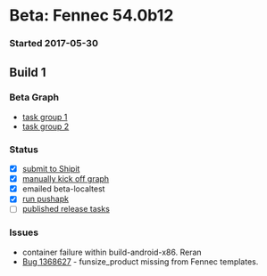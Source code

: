 # Beta: Fennec 54.0b12

### Started 2017-05-30

## Build 1

### Beta Graph
- [task group 1](https://tools.taskcluster.net/push-inspector/#/_oitkntbQUGV1Yl7ChSybQ)
- [task group 2](https://tools.taskcluster.net/push-inspector/#/9m66z34aSjW37NRvU10Caw)

### Status
- [x] [submit to Shipit](https://wiki.mozilla.org/Release:Release_Automation_on_Mercurial:Starting_a_Release#Submit_to_Ship_It)
- [x] [manually kick off graph](https://github.com/mozilla/releasewarrior/blob/master/how-tos/fennec-temp-relpro.md#start-off-the-fennec-graph)
- [x] emailed beta-localtest
- [x] [run pushapk](https://github.com/mozilla/releasewarrior/blob/master/how-tos/fennec-temp-relpro.md#run-pushapk-manually)
- [ ] [published release tasks](https://wiki.mozilla.org/Release:Release_Automation_on_Mercurial:Updates_through_Shipping#Post-release_tasks)

### Issues
- container failure within build-android-x86. Reran
- [Bug 1368627](https://bugzil.la/1368627) - funsize_product missing from Fennec templates.


